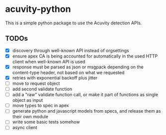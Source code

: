# acuvity-python

This is a simple python package to use the Acuvity detection APIs.

## TODOs

* [x] discovery through well-known API instead of orgsettings
* [x] ensure apex CA is being accounted for automatically in the used HTTP client when well-known API is used
* [x] response must be parsed as json or msgpack depending on the content-type header, not based on what we requested
* [x] retries with exponential backoff plus jitter
* [ ] move to request object
* [ ] add second validate function
* [ ] add a "raw" validate function call, or make it part of functions as single object as input
* [ ] move types to spec in apex
* [ ] generate python and javascript models from specs, and release them as their own module
* [ ] write some basic tests somehow
* [ ] async client
